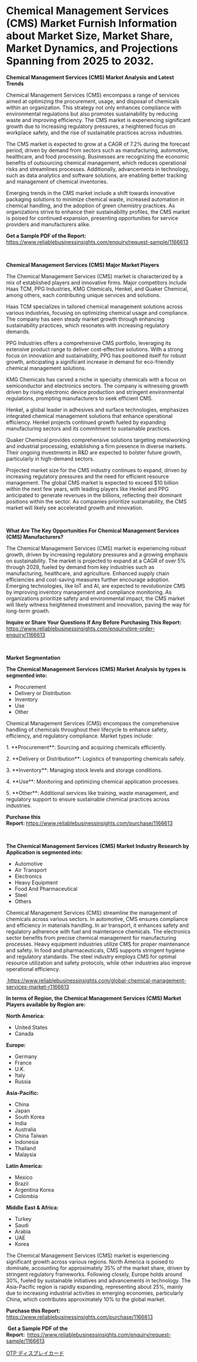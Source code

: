 <p><h1>Chemical Management Services (CMS) Market Furnish Information about Market Size, Market Share, Market Dynamics, and Projections Spanning from 2025 to 2032.</h1></p><p><strong>Chemical Management Services (CMS) Market Analysis and Latest Trends</strong></p>
<p><p>Chemical Management Services (CMS) encompass a range of services aimed at optimizing the procurement, usage, and disposal of chemicals within an organization. This strategy not only enhances compliance with environmental regulations but also promotes sustainability by reducing waste and improving efficiency. The CMS market is experiencing significant growth due to increasing regulatory pressures, a heightened focus on workplace safety, and the rise of sustainable practices across industries.</p><p>The CMS market is expected to grow at a CAGR of 7.2% during the forecast period, driven by demand from sectors such as manufacturing, automotive, healthcare, and food processing. Businesses are recognizing the economic benefits of outsourcing chemical management, which reduces operational risks and streamlines processes. Additionally, advancements in technology, such as data analytics and software solutions, are enabling better tracking and management of chemical inventories. </p><p>Emerging trends in the CMS market include a shift towards innovative packaging solutions to minimize chemical waste, increased automation in chemical handling, and the adoption of green chemistry practices. As organizations strive to enhance their sustainability profiles, the CMS market is poised for continued expansion, presenting opportunities for service providers and manufacturers alike.</p></p>
<p><strong>Get a Sample PDF of the Report:&nbsp;</strong> <a href="https://www.reliablebusinessinsights.com/enquiry/request-sample/1166613?utm_campaign=101&utm_medium=2&utm_source=Github&utm_content=ia&utm_term=11032025&utm_id=chemical-management-services-cms">https://www.reliablebusinessinsights.com/enquiry/request-sample/1166613</a></p>
<p>&nbsp;</p>
<p><strong>Chemical Management Services (CMS) Major Market Players</strong></p>
<p><p>The Chemical Management Services (CMS) market is characterized by a mix of established players and innovative firms. Major competitors include Haas TCM, PPG Industries, KMG Chemicals, Henkel, and Quaker Chemical, among others, each contributing unique services and solutions.</p><p>Haas TCM specializes in tailored chemical management solutions across various industries, focusing on optimizing chemical usage and compliance. The company has seen steady market growth through enhancing sustainability practices, which resonates with increasing regulatory demands.</p><p>PPG Industries offers a comprehensive CMS portfolio, leveraging its extensive product range to deliver cost-effective solutions. With a strong focus on innovation and sustainability, PPG has positioned itself for robust growth, anticipating a significant increase in demand for eco-friendly chemical management solutions.</p><p>KMG Chemicals has carved a niche in specialty chemicals with a focus on semiconductor and electronics sectors. The company is witnessing growth driven by rising electronic device production and stringent environmental regulations, prompting manufacturers to seek efficient CMS.</p><p>Henkel, a global leader in adhesives and surface technologies, emphasizes integrated chemical management solutions that enhance operational efficiency. Henkel projects continued growth fueled by expanding manufacturing sectors and its commitment to sustainable practices.</p><p>Quaker Chemical provides comprehensive solutions targeting metalworking and industrial processing, establishing a firm presence in diverse markets. Their ongoing investments in R&D are expected to bolster future growth, particularly in high-demand sectors.</p><p>Projected market size for the CMS industry continues to expand, driven by increasing regulatory pressures and the need for efficient resource management. The global CMS market is expected to exceed $10 billion within the next few years, with leading players like Henkel and PPG anticipated to generate revenues in the billions, reflecting their dominant positions within the sector. As companies prioritize sustainability, the CMS market will likely see accelerated growth and innovation.</p></p>
<p>&nbsp;</p>
<p><strong>What Are The Key Opportunities For Chemical Management Services (CMS) Manufacturers?</strong></p>
<p><p>The Chemical Management Services (CMS) market is experiencing robust growth, driven by increasing regulatory pressures and a growing emphasis on sustainability. The market is projected to expand at a CAGR of over 5% through 2028, fueled by demand from key industries such as manufacturing, healthcare, and agriculture. Enhanced supply chain efficiencies and cost-saving measures further encourage adoption. Emerging technologies, like IoT and AI, are expected to revolutionize CMS by improving inventory management and compliance monitoring. As organizations prioritize safety and environmental impact, the CMS market will likely witness heightened investment and innovation, paving the way for long-term growth.</p></p>
<p><strong>Inquire or Share Your Questions If Any Before Purchasing This Report:</strong> <a href="https://www.reliablebusinessinsights.com/enquiry/pre-order-enquiry/1166613?utm_campaign=101&utm_medium=2&utm_source=Github&utm_content=ia&utm_term=11032025&utm_id=chemical-management-services-cms">https://www.reliablebusinessinsights.com/enquiry/pre-order-enquiry/1166613</a></p>
<p>&nbsp;</p>
<p><strong>Market Segmentation</strong></p>
<p><strong>The Chemical Management Services (CMS) Market Analysis by types is segmented into:</strong></p>
<p><ul><li>Procurement</li><li>Delivery or Distribution</li><li>Inventory</li><li>Use</li><li>Other</li></ul></p>
<p><p>Chemical Management Services (CMS) encompass the comprehensive handling of chemicals throughout their lifecycle to enhance safety, efficiency, and regulatory compliance. Market types include:</p><p>1. **Procurement**: Sourcing and acquiring chemicals efficiently.</p><p>2. **Delivery or Distribution**: Logistics of transporting chemicals safely.</p><p>3. **Inventory**: Managing stock levels and storage conditions.</p><p>4. **Use**: Monitoring and optimizing chemical application processes.</p><p>5. **Other**: Additional services like training, waste management, and regulatory support to ensure sustainable chemical practices across industries.</p></p>
<p><strong>Purchase this Report:&nbsp;</strong><a href="https://www.reliablebusinessinsights.com/purchase/1166613?utm_campaign=101&utm_medium=2&utm_source=Github&utm_content=ia&utm_term=11032025&utm_id=chemical-management-services-cms">https://www.reliablebusinessinsights.com/purchase/1166613</a></p>
<p>&nbsp;</p>
<p><strong>The Chemical Management Services (CMS) Market Industry Research by Application is segmented into:</strong></p>
<p><ul><li>Automotive</li><li>Air Transport</li><li>Electronics</li><li>Heavy Equipment</li><li>Food And Pharmaceutical</li><li>Steel</li><li>Others</li></ul></p>
<p><p>Chemical Management Services (CMS) streamline the management of chemicals across various sectors. In automotive, CMS ensures compliance and efficiency in materials handling. In air transport, it enhances safety and regulatory adherence with fuel and maintenance chemicals. The electronics sector benefits from precise chemical management for manufacturing processes. Heavy equipment industries utilize CMS for proper maintenance and safety. In food and pharmaceuticals, CMS supports stringent hygiene and regulatory standards. The steel industry employs CMS for optimal resource utilization and safety protocols, while other industries also improve operational efficiency.</p></p>
<p><a href="https://www.reliablebusinessinsights.com/global-chemical-management-services-market-r1166613?utm_campaign=101&utm_medium=2&utm_source=Github&utm_content=ia&utm_term=11032025&utm_id=chemical-management-services-cms">&nbsp;https://www.reliablebusinessinsights.com/global-chemical-management-services-market-r1166613</a></p>
<p><strong>In terms of Region, the Chemical Management Services (CMS) Market Players available by Region are:</strong></p>
<p>
    <p> <strong> North America: </strong>
        <ul>
            <li>United States</li>
            <li>Canada</li>
        </ul>
        </p> 
    <p> <strong> Europe: </strong>
        <ul>
            <li>Germany</li>
            <li>France</li>
            <li>U.K.</li>
            <li>Italy</li>
            <li>Russia</li>
        </ul>
        </p> 
    <p> <strong> Asia-Pacific: </strong>
        <ul>
            <li>China</li>
            <li>Japan</li>
            <li>South Korea</li>
            <li>India</li>
            <li>Australia</li>
            <li>China Taiwan</li>
            <li>Indonesia</li>
            <li>Thailand</li>
            <li>Malaysia</li>
        </ul>
        </p> 
    <p> <strong> Latin America: </strong>
        <ul>
            <li>Mexico</li>
            <li>Brazil</li>
            <li>Argentina Korea</li>
            <li>Colombia</li>
        </ul>
        </p> 
    <p> <strong> Middle East & Africa: </strong>
        <ul>
            <li>Turkey</li>
            <li>Saudi</li>
            <li>Arabia</li>
            <li>UAE</li>
            <li>Korea</li>
        </ul>
    </p>
    </p>
<p><p>The Chemical Management Services (CMS) market is experiencing significant growth across various regions. North America is poised to dominate, accounting for approximately 35% of the market share, driven by stringent regulatory frameworks. Following closely, Europe holds around 30%, fueled by sustainable initiatives and advancements in technology. The Asia-Pacific region is rapidly expanding, representing about 25%, mainly due to increasing industrial activities in emerging economies, particularly China, which contributes approximately 10% to the global market.</p></p>
<p><strong>Purchase this Report: </strong><a href="https://www.reliablebusinessinsights.com/purchase/1166613?utm_campaign=101&utm_medium=2&utm_source=Github&utm_content=ia&utm_term=11032025&utm_id=chemical-management-services-cms">https://www.reliablebusinessinsights.com/purchase/1166613</a></p>
<p>&nbsp;<strong>Get a Sample PDF of the Report:&nbsp;&nbsp;</strong><a href="https://www.reliablebusinessinsights.com/enquiry/request-sample/1166613?utm_campaign=101&utm_medium=2&utm_source=Github&utm_content=ia&utm_term=11032025&utm_id=chemical-management-services-cms">https://www.reliablebusinessinsights.com/enquiry/request-sample/1166613</a></p>
<p><strong></strong></p>
<p><p><a href="https://github.com/lababdou/Market-Research-Report-List-7/blob/main/518513143399.md?utm_campaign=101&utm_medium=2&utm_source=Github&utm_content=ia&utm_term=11032025&utm_id=chemical-management-services-cms">OTP ディスプレイカード</a></p></p>